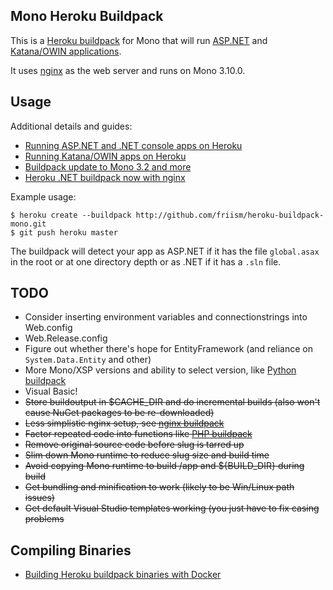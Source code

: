 ## Mono Heroku Buildpack

This is a [Heroku buildpack](http://devcenter.heroku.com/articles/buildpack) for Mono that will run [ASP.NET](http://friism.com/running-net-on-heroku) and [Katana/OWIN applications](http://friism.com/running-owin-katana-apps-on-heroku).

It uses [nginx](http://www.mono-project.com/FastCGI_Nginx) as the web server and runs on Mono 3.10.0.

## Usage

Additional details and guides:

 * [Running ASP.NET and .NET console apps on Heroku](http://friism.com/running-net-on-heroku)
 * [Running Katana/OWIN apps on Heroku](http://friism.com/running-owin-katana-apps-on-heroku)
 * [Buildpack update to Mono 3.2 and more](http://friism.com/heroku-net-buildpack-update-to-mono-3-2-and-more)
 * [Heroku .NET buildpack now with nginx](http://friism.com/heroku-net-buildpack-now-with-nginx)

Example usage:

    $ heroku create --buildpack http://github.com/friism/heroku-buildpack-mono.git
    $ git push heroku master

The buildpack will detect your app as ASP.NET if it has the file `global.asax` in the root or at one directory depth or as .NET if it has a `.sln` file.

## TODO
* Consider inserting environment variables and connectionstrings into Web.config
* Web.Release.config
* Figure out whether there's hope for EntityFramework (and reliance on `System.Data.Entity` and other)
* More Mono/XSP versions and ability to select version, like [Python buildpack](https://devcenter.heroku.com/articles/python-runtimes)
* Visual Basic!
* ~~Store buildoutput in $CACHE_DIR and do incremental builds (also won't cause NuGet packages to be re-downloaded)~~
* ~~Less simplistic nginx setup, see [nginx buildpack](https://github.com/ryandotsmith/nginx-buildpack)~~
* ~~Factor repeated code into functions like [PHP buildpack](https://github.com/CHH/heroku-buildpack-php/blob/master/bin/compile)~~
* ~~Remove original source code before slug is tarred up~~
* ~~Slim down Mono runtime to reduce slug size and build time~~
* ~~Avoid copying Mono runtime to build /app and ${BUILD_DIR} during build~~
* ~~Get bundling and minification to work (likely to be Win/Linux path issues)~~
* ~~Get default Visual Studio templates working (you just have to fix casing problems~~

## Compiling Binaries

 * [Building Heroku buildpack binaries with Docker](http://friism.com/building-heroku-buildpack-binaries-with-docker)
 
